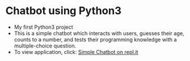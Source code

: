 # Chatbot using Python3
- My first Python3 project
- This is a simple chatbot which interacts with users, guesses their age, counts to a number, and tests their programming knowledge with a multiple-choice question.
- To view application, click: [Simple Chatbot on repl.it](https://python-chatbot.nikhilbachani.repl.run/)

